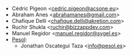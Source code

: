 - Cédric Pigeon \<<cedric.pigeon@acsone.eu>\>
- Abraham Anes \<<abrahamanes@gmail.com>\>
- Chafique Delli \<<chafique.delli@akretion.com>\>
- Ruchir Shukla \<<ruchir@bizzappdev.com>\>
- Manuel Regidor \<<manuel.regidor@sygel.es>\>
- [Pesol](https://www.pesol.es):
  - Jonathan Oscategui Taza \<<info@pesol.es>\>
